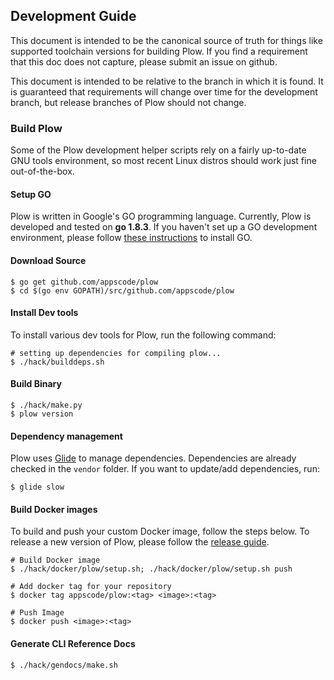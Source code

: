 ## Development Guide
This document is intended to be the canonical source of truth for things like supported toolchain versions for building Plow.
If you find a requirement that this doc does not capture, please submit an issue on github.

This document is intended to be relative to the branch in which it is found. It is guaranteed that requirements will change over time
for the development branch, but release branches of Plow should not change.

### Build Plow
Some of the Plow development helper scripts rely on a fairly up-to-date GNU tools environment, so most recent Linux distros should
work just fine out-of-the-box.

#### Setup GO
Plow is written in Google's GO programming language. Currently, Plow is developed and tested on **go 1.8.3**. If you haven't set up a GO
development environment, please follow [these instructions](https://golang.org/doc/code.html) to install GO.

#### Download Source

```console
$ go get github.com/appscode/plow
$ cd $(go env GOPATH)/src/github.com/appscode/plow
```

#### Install Dev tools
To install various dev tools for Plow, run the following command:

```console
# setting up dependencies for compiling plow...
$ ./hack/builddeps.sh
```

#### Build Binary
```
$ ./hack/make.py
$ plow version
```

#### Dependency management
Plow uses [Glide](https://github.com/Masterminds/glide) to manage dependencies. Dependencies are already checked in the `vendor` folder.
If you want to update/add dependencies, run:
```console
$ glide slow
```

#### Build Docker images
To build and push your custom Docker image, follow the steps below. To release a new version of Plow, please follow the [release guide](/docs/developer-guide/release.md).

```console
# Build Docker image
$ ./hack/docker/plow/setup.sh; ./hack/docker/plow/setup.sh push

# Add docker tag for your repository
$ docker tag appscode/plow:<tag> <image>:<tag>

# Push Image
$ docker push <image>:<tag>
```

#### Generate CLI Reference Docs
```console
$ ./hack/gendocs/make.sh
```
